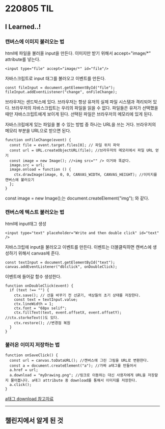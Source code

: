 # 220805 TIL

## I Learned..!

### 캔버스에 이미지 불러오는 법

html에 파일을 불러올 input을 만든다. 이미지만 받기 위해서 accept="image/\*" attribute를 넣는다.

    <input type="file" accept="image/*" id="file"/>

자바스크립트로 input 태그를 불러오고 이벤트를 만든다.

    const fileInput = document.getElementById("file");
    fileInput.addEventListener("change", onFileChange);

브라우저는 샌드박스에 있다. 브라우저는 항상 유저의 실제 파일 시스템과 격리되어 있다. 브라우저의 자바스크립트는 우리의 파일을 읽을 수 없다. 파일들은 유저가 선택했을 때만 자바스크립트에게 보이게 된다.
선택된 파일은 브라우저의 메모리에 있게 된다.

자바스크립에게 있는 파일을 볼 수 있는 방법 중 하나는 URL을 쓰는 거다. 브라우저의 메모리 부분을 URL으로 받으면 된다.

    function onFileChange(event) {
      const file = event.target.files[0]; // 파일 위치 파악
      const url = URL.createObjectURL(file); //브라우저의 메모리에서 파일 URL 얻기
      const image = new Image(); //<img src="" /> 이거와 똑같다.
      image.src = url;
      image.onload = function () {
        ctx.drawImage(image, 0, 0, CANVAS_WIDTH, CANVAS_HEIGHT); //이미지를 캔버스에 불러오기
      };
    }

const image = new Image();는 document.createElement("img"); 와 같다.

### 캔버스에 텍스트 불러오는 법

html에 input태그 생성

    <input type="text" placeholder="Write and then double click" id="text" />

자바스크립에 input을 불러오고 이벤트를 만든다. 이벤트는 더블클릭하면 캔버스에 생성하기 위해서 canvas에 준다.

    const textInput = document.getElementById("text");
    canvas.addEventListener("dblclick", onDoubleClick);

이벤트에 들어갈 함수 생성한다.

    function onDoubleClick(event) {
      if (text !== "") {
        ctx.save(); // 선을 바꾸기 전 선굵기, 색상들의 초기 상태를 저장한다.
        const text = textInput.value;
        ctx.lineWidth = 1;
        ctx.font = "68px selif";
        ctx.fillText(text, event.offsetX, event.offsetY); //ctx.storkeText()도 있다.
        ctx.restore(); //변경점 복원
      }
    }

### 불러온 이미지 저장하는 법

    function onSaveClick() {
      const url = canvas.toDataURL(); //캔버스에 그린 그림을 URL로 변환한다.
      const a = document.createElement("a"); //가짜 a태그를 만들어서
      a.href = url;
      a.download = "myDrawing.png"; //링크로 이동하는 대신 사용자에게 URL을 저장할지 물어봅니다. a태그 attribute 중 download를 통해서 이미지를 저장한다.
      a.click();
    }

[a태그 download 참고자료](https://developer.mozilla.org/ko/docs/Web/HTML/Element/a#attr-download)

---

## 챌린지에서 알게 된 것

